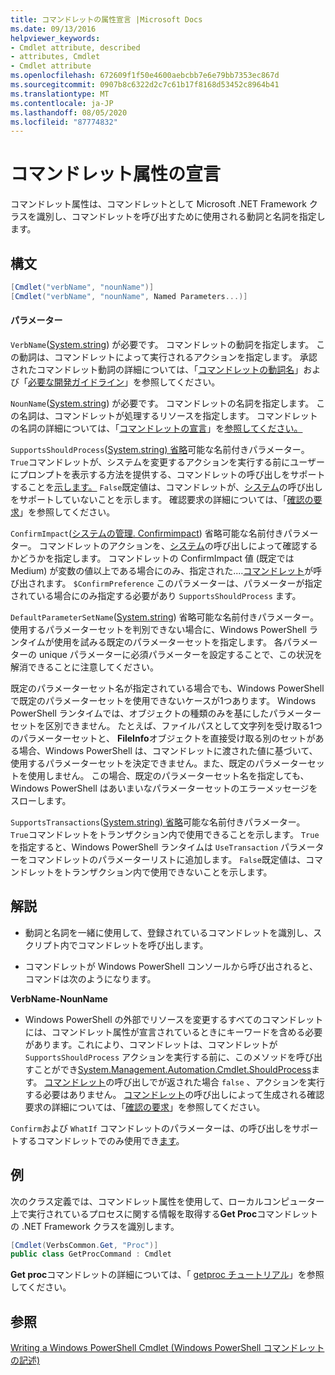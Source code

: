 ```yaml
---
title: コマンドレットの属性宣言 |Microsoft Docs
ms.date: 09/13/2016
helpviewer_keywords:
- Cmdlet attribute, described
- attributes, Cmdlet
- Cmdlet attribute
ms.openlocfilehash: 672609f1f50e4600aebcbb7e6e79bb7353ec867d
ms.sourcegitcommit: 0907b8c6322d2c7c61b17f8168d53452c8964b41
ms.translationtype: MT
ms.contentlocale: ja-JP
ms.lasthandoff: 08/05/2020
ms.locfileid: "87774832"
---
```

# <a name="cmdlet-attribute-declaration"></a>コマンドレット属性の宣言

コマンドレット属性は、コマンドレットとして Microsoft .NET Framework クラスを識別し、コマンドレットを呼び出すために使用される動詞と名詞を指定します。

## <a name="syntax"></a>構文

```csharp
[Cmdlet("verbName", "nounName")]
[Cmdlet("verbName", "nounName", Named Parameters...)]
```

#### <a name="parameters"></a>パラメーター

`VerbName`([System.string](/dotnet/api/System.String)) が必要です。 コマンドレットの動詞を指定します。 この動詞は、コマンドレットによって実行されるアクションを指定します。 承認されたコマンドレット動詞の詳細については、「[コマンドレットの動詞名](./approved-verbs-for-windows-powershell-commands.md)」および「[必要な開発ガイドライン](./required-development-guidelines.md)」を参照してください。

`NounName`([System.string](/dotnet/api/System.String)) が必要です。 コマンドレットの名詞を指定します。 この名詞は、コマンドレットが処理するリソースを指定します。 コマンドレットの名詞の詳細については、「[コマンドレットの宣言](./cmdlet-class-declaration.md)」を[参照してください。](./strongly-encouraged-development-guidelines.md)

`SupportsShouldProcess`([System.string) 省略](/dotnet/api/System.Boolean)可能な名前付きパラメーター。 `True`コマンドレットが、システムを変更するアクションを実行する前にユーザーにプロンプトを表示する方法を提供する、コマンドレットの呼び出しをサポートすることを[示します。](/dotnet/api/System.Management.Automation.Cmdlet.ShouldProcess) `False`既定値は、コマンドレットが、[システム](/dotnet/api/System.Management.Automation.Cmdlet.ShouldProcess)の呼び出しをサポートしていないことを示します。 確認要求の詳細については、「[確認の要求](./requesting-confirmation-from-cmdlets.md)」を参照してください。

`ConfirmImpact`([システムの管理. Confirmimpact](/dotnet/api/System.Management.Automation.ConfirmImpact)) 省略可能な名前付きパラメーター。 コマンドレットのアクションを、[システム](/dotnet/api/System.Management.Automation.Cmdlet.ShouldProcess)の呼び出しによって確認するかどうかを指定します。 コマンドレットの ConfirmImpact 値 (既定では Medium) が変数の値以上である場合にのみ、指定された....[コマンドレット](/dotnet/api/System.Management.Automation.Cmdlet.ShouldProcess)が呼び出されます。 `$ConfirmPreference` このパラメーターは、パラメーターが指定されている場合にのみ指定する必要があり `SupportsShouldProcess` ます。

`DefaultParameterSetName`([System.string](/dotnet/api/System.String)) 省略可能な名前付きパラメーター。 使用するパラメーターセットを判別できない場合に、Windows PowerShell ランタイムが使用を試みる既定のパラメーターセットを指定します。 各パラメーターの unique パラメーターに必須パラメーターを設定することで、この状況を解消できることに注意してください。

既定のパラメーターセット名が指定されている場合でも、Windows PowerShell で既定のパラメーターセットを使用できないケースが1つあります。 Windows PowerShell ランタイムでは、オブジェクトの種類のみを基にしたパラメーターセットを区別できません。 たとえば、ファイルパスとして文字列を受け取る1つのパラメーターセットと、 **FileInfo**オブジェクトを直接受け取る別のセットがある場合、Windows PowerShell は、コマンドレットに渡された値に基づいて、使用するパラメーターセットを決定できません。また、既定のパラメーターセットを使用しません。 この場合、既定のパラメーターセット名を指定しても、Windows PowerShell はあいまいなパラメーターセットのエラーメッセージをスローします。

`SupportsTransactions`([System.string) 省略](/dotnet/api/System.Boolean)可能な名前付きパラメーター。 `True`コマンドレットをトランザクション内で使用できることを示します。 `True`を指定すると、Windows PowerShell ランタイムは `UseTransaction` パラメーターをコマンドレットのパラメーターリストに追加します。 `False`既定値は、コマンドレットをトランザクション内で使用できないことを示します。

## <a name="remarks"></a>解説

- 動詞と名詞を一緒に使用して、登録されているコマンドレットを識別し、スクリプト内でコマンドレットを呼び出します。

- コマンドレットが Windows PowerShell コンソールから呼び出されると、コマンドは次のようになります。

**VerbName-NounName**

- Windows PowerShell の外部でリソースを変更するすべてのコマンドレットには、コマンドレット属性が宣言されているときにキーワードを含める必要があります。これにより、コマンドレットは、コマンドレットが `SupportsShouldProcess` アクションを実行する前に、このメソッドを呼び出すことができ[System.Management.Automation.Cmdlet.ShouldProcess](/dotnet/api/System.Management.Automation.Cmdlet.ShouldProcess)ます。 [コマンドレット](/dotnet/api/System.Management.Automation.Cmdlet.ShouldProcess)の呼び出しでが返された場合 `false` 、アクションを実行する必要はありません。 [コマンドレット](/dotnet/api/System.Management.Automation.Cmdlet.ShouldProcess)の呼び出しによって生成される確認要求の詳細については、「[確認の要求](./requesting-confirmation-from-cmdlets.md)」を参照してください。

`Confirm`および `WhatIf` コマンドレットのパラメーターは、の呼び出しをサポートするコマンドレットでのみ使用でき[ます](/dotnet/api/System.Management.Automation.Cmdlet.ShouldProcess)。

## <a name="example"></a>例

次のクラス定義では、コマンドレット属性を使用して、ローカルコンピューター上で実行されているプロセスに関する情報を取得する**Get Proc**コマンドレットの .NET Framework クラスを識別します。

```csharp
[Cmdlet(VerbsCommon.Get, "Proc")]
public class GetProcCommand : Cmdlet
```

**Get proc**コマンドレットの詳細については、「 [getproc チュートリアル](./getproc-tutorial.md)」を参照してください。

## <a name="see-also"></a>参照

[Writing a Windows PowerShell Cmdlet (Windows PowerShell コマンドレットの記述)](./writing-a-windows-powershell-cmdlet.md)
